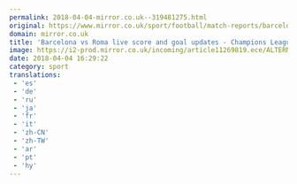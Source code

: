 ```yaml
---
permalink: 2018-04-04-mirror.co.uk--319481275.html
original: https://www.mirror.co.uk/sport/football/match-reports/barcelona-roma-live-stream-score-12296166
domain: mirror.co.uk
title: 'Barcelona vs Roma live score and goal updates - Champions League latest'
image: https://i2-prod.mirror.co.uk/incoming/article11269819.ece/ALTERNATES/s1200/General-view-of-Camp-Nou-stadium-before-the-start-of-Spanish-La-Liga-soccer-match-between-Barcelona.jpg
date: 2018-04-04 16:29:22
category: sport
translations: 
 - 'es'
 - 'de'
 - 'ru'
 - 'ja'
 - 'fr'
 - 'it'
 - 'zh-CN'
 - 'zh-TW'
 - 'ar'
 - 'pt'
 - 'hy'
---
```


